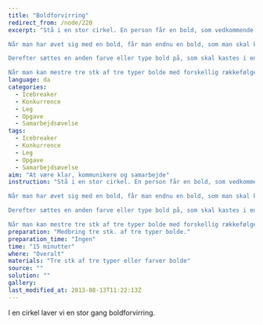 ```yaml
---
title: "Boldforvirring"
redirect_from: /node/220
excerpt: "Stå i en stor cirkel. En person får en bold, som vedkommende kaster til en anden i cirklen. Alle skal have bolden nøjagtigt en gang i cirklen. Den første person starter bolden igen, og den skal kastes i samme rækkefølge som før.

Når man har øvet sig med en bold, får man endnu en bold, som man skal kaste rundt i samme rækkefølge, indtil man kan klare tre bolde.

Derefter sættes en anden farve eller type bold på, som skal kastes i en ny rækkefølge. Dette skal foregå samtidig med den anden bold.

Når man kan mestre tre stk af tre typer bolde med forskellig rækkefølge, har man løst opgaven."
language: da
categories: 
  - Icebreaker
  - Konkurrence
  - Leg
  - Opgave
  - Samarbejdsøvelse
tags: 
  - Icebreaker
  - Konkurrence
  - Leg
  - Opgave
  - Samarbejdsøvelse
aim: "At være klar, kommunikere og samarbejde"
instruction: "Stå i en stor cirkel. En person får en bold, som vedkommende kaster til en anden i cirklen. Alle skal have bolden nøjagtigt en gang i cirklen. Den første person starter bolden igen, og den skal kastes i samme rækkefølge som før.

Når man har øvet sig med en bold, får man endnu en bold, som man skal kaste rundt i samme rækkefølge, indtil man kan klare tre bolde.

Derefter sættes en anden farve eller type bold på, som skal kastes i en ny rækkefølge. Dette skal foregå samtidig med den anden bold.

Når man kan mestre tre stk af tre typer bolde med forskellig rækkefølge, har man løst opgaven."
preparation: "Medbring tre stk. af tre typer bolde."
preparation_time: "Ingen"
time: "15 minutter"
where: "Overalt"
materials: "Tre stk af tre typer eller farver bolde"
source: ""
solution: ""
gallery:
last_modified_at: 2013-08-13T11:22:13Z
---
```

I en cirkel laver vi en stor gang boldforvirring.

